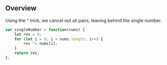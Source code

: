 ## Overview
Using the `^` trick, we cancel out all pairs, leaving behind the single number. 

```js
var singleNumber = function(nums) {
    let res = 0; 
    for (let i = 0; i < nums.length; i++) {
        res ^= nums[i]; 
    }
    return res; 
};
```